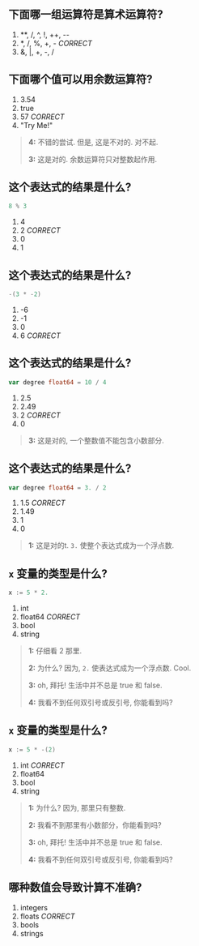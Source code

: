## 下面哪一组运算符是算术运算符?
1. **, /, ^, !, ++, --
2. *, /, %, +, - *CORRECT*
3. &, |, +, -, /


## 下面哪个值可以用余数运算符?
1. 3.54
2. true
3. 57 *CORRECT*
4. "Try Me!"

> **4:** 不错的尝试. 但是, 这是不对的. 对不起.
>
> **3:** 这是对的. 余数运算符只对整数起作用.
>


## 这个表达式的结果是什么?
```go
8 % 3
```
1. 4
2. 2 *CORRECT*
3. 0
4. 1 

## 这个表达式的结果是什么?
```go
-(3 * -2)
```
1. -6
2. -1
3. 0
4. 6 *CORRECT*


## 这个表达式的结果是什么?
```go
var degree float64 = 10 / 4
```
1. 2.5
2. 2.49
3. 2 *CORRECT*
4. 0

> **3:** 这是对的, 一个整数值不能包含小数部分.
>


## 这个表达式的结果是什么?
```go
var degree float64 = 3. / 2
```
1. 1.5 *CORRECT*
2. 1.49
3. 1
4. 0

> **1:** 这是对的t. `3.` 使整个表达式成为一个浮点数.
>


## `x` 变量的类型是什么?
```go
x := 5 * 2.
```
1. int
2. float64 *CORRECT*
3. bool
4. string

> **1:** 仔细看 2 那里.
>
> **2:** 为什么? 因为, `2.` 使表达式成为一个浮点数. Cool.
>
> **3:** oh, 拜托! 生活中并不总是 true 和 false.
>
> **4:** 我看不到任何双引号或反引号, 你能看到吗?
>


## `x` 变量的类型是什么?
```go
x := 5 * -(2)
```
1. int *CORRECT*
2. float64
3. bool
4. string

> **1:** 为什么? 因为, 那里只有整数.
>
> **2:** 我看不到那里有小数部分，你能看到吗?
>
> **3:** oh, 拜托! 生活中并不总是 true 和 false.
>
> **4:** 我看不到任何双引号或反引号, 你能看到吗?
>


## 哪种数值会导致计算不准确?
1. integers
2. floats *CORRECT*
3. bools
4. strings
